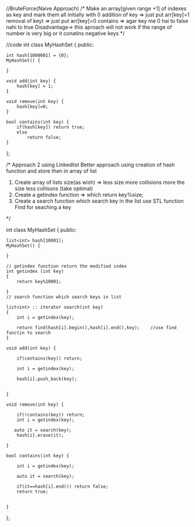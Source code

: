 //BruteForce(Naive Approach)
/*
  Make an array[given range +1] of indexes as key and mark them all initially with 0 
  addition of key => just put arr[key]=1
 removal of keyt => just put arr[key]=0
 contains => agar key me 0 hai to false nahi to true
Disadvantage-> this aproach will not work if the range of number is very big or it conatins  negative keys
*/


//code 
int class MyHashSet {
public:
    
    int hash[1000001] = {0};
    MyHashSet() {
        
    }
    
    void add(int key) {
        hash[key] = 1;
    }
    
    void remove(int key) {
        hash[key]=0;
    }
    
    bool contains(int key) {
        if(hash[key]) return true;
        else
            return false;
    }
};

/*  Approach 2 using Linkedlist
  Better approach using creation of hash function and store then in array of list
  1) Create array of lists size(as wish)  => less size more collisions more the size less collisons (take optimal)
  2) Create a getindex function => which return key%size;
  3) Create a search function which search key in the list use STL function Find for seaching a key 

*/

int class MyHashSet {
public:
    
    list<int> hash[10001];
    MyHashSet() {
        
    }
    
    // getindex function return the modified index 
    int getindex (int key)
    {
        return key%10001;
        
    }
    // search function which search keys in list
    
    list<int> :: iterator search(int key)
    {
        int i = getindex(key);
        
        return find(hash[i].begin(),hash[i].end(),key);    //use find functin to search
    }
    
    void add(int key) {
        
        if(contains(key)) return;
        
        int i = getindex(key);
        
        hash[i].push_back(key);
        
        
    }
    
    void remove(int key) {
        
        if(!contains(key)) return;
        int i = getindex(key);
        
       auto it = search(key); 
        hash[i].erase(it);
    
    }
    
    bool contains(int key) {
        
        int i = getindex(key);
        
        auto it = search(key);
        
        if(it==hash[i].end()) return false;
        return true; 
        
        
    }
};
